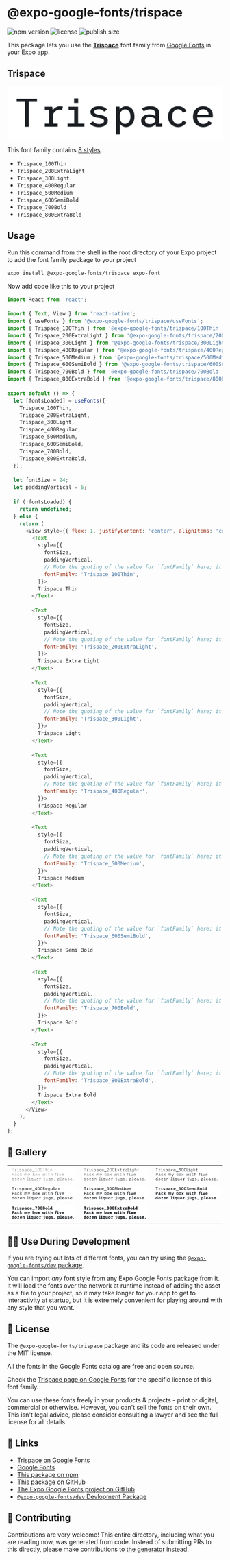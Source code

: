 # @expo-google-fonts/trispace

![npm version](https://flat.badgen.net/npm/v/@expo-google-fonts/trispace)
![license](https://flat.badgen.net/github/license/expo/google-fonts)
![publish size](https://flat.badgen.net/packagephobia/install/@expo-google-fonts/trispace)

This package lets you use the [**Trispace**](https://fonts.google.com/specimen/Trispace) font family from [Google Fonts](https://fonts.google.com/) in your Expo app.

## Trispace

![Trispace](./font-family.png)

This font family contains [8 styles](#-gallery).

- `Trispace_100Thin`
- `Trispace_200ExtraLight`
- `Trispace_300Light`
- `Trispace_400Regular`
- `Trispace_500Medium`
- `Trispace_600SemiBold`
- `Trispace_700Bold`
- `Trispace_800ExtraBold`

## Usage

Run this command from the shell in the root directory of your Expo project to add the font family package to your project
```sh
expo install @expo-google-fonts/trispace expo-font
```

Now add code like this to your project
```js
import React from 'react';

import { Text, View } from 'react-native';
import { useFonts } from '@expo-google-fonts/trispace/useFonts';
import { Trispace_100Thin } from '@expo-google-fonts/trispace/100Thin';
import { Trispace_200ExtraLight } from '@expo-google-fonts/trispace/200ExtraLight';
import { Trispace_300Light } from '@expo-google-fonts/trispace/300Light';
import { Trispace_400Regular } from '@expo-google-fonts/trispace/400Regular';
import { Trispace_500Medium } from '@expo-google-fonts/trispace/500Medium';
import { Trispace_600SemiBold } from '@expo-google-fonts/trispace/600SemiBold';
import { Trispace_700Bold } from '@expo-google-fonts/trispace/700Bold';
import { Trispace_800ExtraBold } from '@expo-google-fonts/trispace/800ExtraBold';

export default () => {
  let [fontsLoaded] = useFonts({
    Trispace_100Thin,
    Trispace_200ExtraLight,
    Trispace_300Light,
    Trispace_400Regular,
    Trispace_500Medium,
    Trispace_600SemiBold,
    Trispace_700Bold,
    Trispace_800ExtraBold,
  });

  let fontSize = 24;
  let paddingVertical = 6;

  if (!fontsLoaded) {
    return undefined;
  } else {
    return (
      <View style={{ flex: 1, justifyContent: 'center', alignItems: 'center' }}>
        <Text
          style={{
            fontSize,
            paddingVertical,
            // Note the quoting of the value for `fontFamily` here; it expects a string!
            fontFamily: 'Trispace_100Thin',
          }}>
          Trispace Thin
        </Text>

        <Text
          style={{
            fontSize,
            paddingVertical,
            // Note the quoting of the value for `fontFamily` here; it expects a string!
            fontFamily: 'Trispace_200ExtraLight',
          }}>
          Trispace Extra Light
        </Text>

        <Text
          style={{
            fontSize,
            paddingVertical,
            // Note the quoting of the value for `fontFamily` here; it expects a string!
            fontFamily: 'Trispace_300Light',
          }}>
          Trispace Light
        </Text>

        <Text
          style={{
            fontSize,
            paddingVertical,
            // Note the quoting of the value for `fontFamily` here; it expects a string!
            fontFamily: 'Trispace_400Regular',
          }}>
          Trispace Regular
        </Text>

        <Text
          style={{
            fontSize,
            paddingVertical,
            // Note the quoting of the value for `fontFamily` here; it expects a string!
            fontFamily: 'Trispace_500Medium',
          }}>
          Trispace Medium
        </Text>

        <Text
          style={{
            fontSize,
            paddingVertical,
            // Note the quoting of the value for `fontFamily` here; it expects a string!
            fontFamily: 'Trispace_600SemiBold',
          }}>
          Trispace Semi Bold
        </Text>

        <Text
          style={{
            fontSize,
            paddingVertical,
            // Note the quoting of the value for `fontFamily` here; it expects a string!
            fontFamily: 'Trispace_700Bold',
          }}>
          Trispace Bold
        </Text>

        <Text
          style={{
            fontSize,
            paddingVertical,
            // Note the quoting of the value for `fontFamily` here; it expects a string!
            fontFamily: 'Trispace_800ExtraBold',
          }}>
          Trispace Extra Bold
        </Text>
      </View>
    );
  }
};

```

## 🔡 Gallery


||||
|-|-|-|
|![Trispace_100Thin](./Trispace_100Thin.ttf.png)|![Trispace_200ExtraLight](./Trispace_200ExtraLight.ttf.png)|![Trispace_300Light](./Trispace_300Light.ttf.png)||
|![Trispace_400Regular](./Trispace_400Regular.ttf.png)|![Trispace_500Medium](./Trispace_500Medium.ttf.png)|![Trispace_600SemiBold](./Trispace_600SemiBold.ttf.png)||
|![Trispace_700Bold](./Trispace_700Bold.ttf.png)|![Trispace_800ExtraBold](./Trispace_800ExtraBold.ttf.png)|||


## 👩‍💻 Use During Development

If you are trying out lots of different fonts, you can try using the [`@expo-google-fonts/dev` package](https://github.com/expo/google-fonts/tree/master/font-packages/dev#readme).

You can import *any* font style from any Expo Google Fonts package from it. It will load the fonts
over the network at runtime instead of adding the asset as a file to your project, so it may take longer
for your app to get to interactivity at startup, but it is extremely convenient
for playing around with any style that you want.

## 📖 License

The `@expo-google-fonts/trispace` package and its code are released under the MIT license.

All the fonts in the Google Fonts catalog are free and open source.

Check the [Trispace page on Google Fonts](https://fonts.google.com/specimen/Trispace) for the specific license of this font family.

You can use these fonts freely in your products & projects - print or digital, commercial or otherwise. However, you can't sell the fonts on their own. This isn't legal advice, please consider consulting a lawyer and see the full license for all details.

## 🔗 Links

- [Trispace on Google Fonts](https://fonts.google.com/specimen/Trispace)
- [Google Fonts](https://fonts.google.com/)
- [This package on npm](https://www.npmjs.com/package/@expo-google-fonts/trispace)
- [This package on GitHub](https://github.com/expo/google-fonts/tree/master/font-packages/trispace)
- [The Expo Google Fonts project on GitHub](https://github.com/expo/google-fonts)
- [`@expo-google-fonts/dev` Devlopment Package](https://github.com/expo/google-fonts/tree/master/font-packages/dev)

## 🤝 Contributing

Contributions are very welcome! This entire directory, including what you are reading now, was generated from code. Instead of submitting PRs to this directly, please make contributions to [the generator](https://github.com/expo/google-fonts/tree/master/packages/generator) instead.

